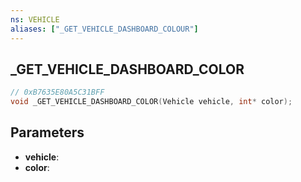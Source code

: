 ```yaml
---
ns: VEHICLE
aliases: ["_GET_VEHICLE_DASHBOARD_COLOUR"]
---
```

## _GET_VEHICLE_DASHBOARD_COLOR

```c
// 0xB7635E80A5C31BFF
void _GET_VEHICLE_DASHBOARD_COLOR(Vehicle vehicle, int* color);
```

## Parameters
* **vehicle**: 
* **color**: 

